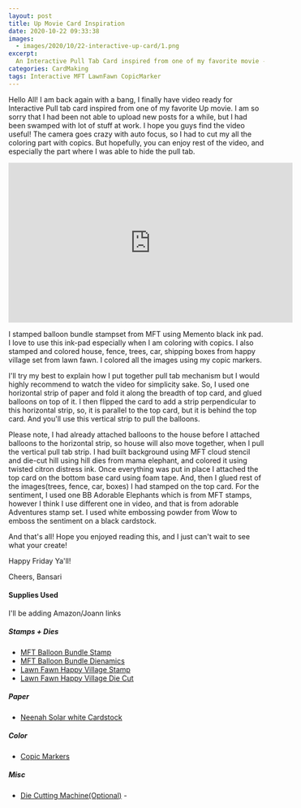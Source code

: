 ```yaml
---
layout: post
title: Up Movie Card Inspiration
date: 2020-10-22 09:33:38
images: 
  - images/2020/10/22-interactive-up-card/1.png
excerpt:
  An Interactive Pull Tab Card inspired from one of my favorite movie - "Up".
categories: CardMaking
tags: Interactive MFT LawnFawn CopicMarker
---
```


Hello All! I am back again with a bang, I finally have video ready for Interactive Pull tab card inspired from one of my favorite Up movie. I am so sorry that I had been not able to upload new posts for a while, but I had been swamped with lot of stuff at work. I hope you guys find the video useful!
The camera goes crazy with auto focus, so I had to cut my all the coloring part with copics. But hopefully, you can enjoy rest of the video, and especially the part where I was able to hide the pull tab. 

<iframe width="560" height="315" src="https://www.youtube.com/embed/9FBsKlTEKYA" frameborder="0" allow="accelerometer; autoplay; clipboard-write; encrypted-media; gyroscope; picture-in-picture" allowfullscreen></iframe>

I stamped balloon bundle stampset from MFT using Memento black ink pad. I love to use this ink-pad especially when I am coloring with copics. I also stamped and colored house, fence, trees, car, shipping boxes from happy village set from lawn fawn. I colored all the images using my copic markers.

I'll try my best to explain how I put together pull tab mechanism but I would highly recommend to watch the video for simplicity sake. So, I used one horizontal strip of paper and fold it along the breadth of top card, and glued balloons on top of it. I then flipped the card to add a strip perpendicular to this horizontal strip, so, it is parallel to the top card, but it is behind the top card. And you'll use this vertical strip to pull the balloons. 

Please note, I had already attached balloons to the house before I attached balloons to the horizontal strip, so house will also move together, when I pull the vertical pull tab strip. I had built background using MFT cloud stencil and die-cut hill using hill dies from mama elephant, and colored it using twisted citron distress ink. Once everything was put in place I attached the top card on the bottom base card using foam tape. And, then I glued rest of the images(trees, fence, car, boxes) I had stamped on the top card. For the sentiment, I used one BB Adorable Elephants which is from MFT stamps, however I think I use different one in video, and that is from adorable Adventures stamp set. I used white embossing powder from Wow to emboss the sentiment on a black cardstock.

And that's all! Hope you enjoyed reading this, and I just can't wait to see what your create!

Happy Friday Ya'll!

Cheers,
Bansari

#### Supplies Used
I'll be adding Amazon/Joann links 
##### Stamps + Dies
 - [MFT Balloon Bundle Stamp](!https://mftstamps.com/products/balloon-bundle)
 - [MFT Balloon Bundle Dienamics](!https://mftstamps.com/products/balloon-bundle-die-namics)
 - [Lawn Fawn Happy Village Stamp](!https://www.lawnfawn.com/products/happy-village)
 - [Lawn Fawn Happy Village Die Cut](!https://bityl.co/46FK)

##### Paper
 - [Neenah Solar white Cardstock](!https://www.joann.com/classic-crest-250-pk-8.5x11-cardstocks-solar-white/15722937.html)

##### Color
 - [Copic Markers](!https://www.amazon.com/Tombow-56185-Markers-10-Pack-Blendable/dp/B00JVB8FBA)

##### Misc
 - [Die Cutting Machine(Optional)](!https://www.amazon.com/Sizzix-660425-Machine-8-Inch-White/dp/B00R50G34U) - 
 
